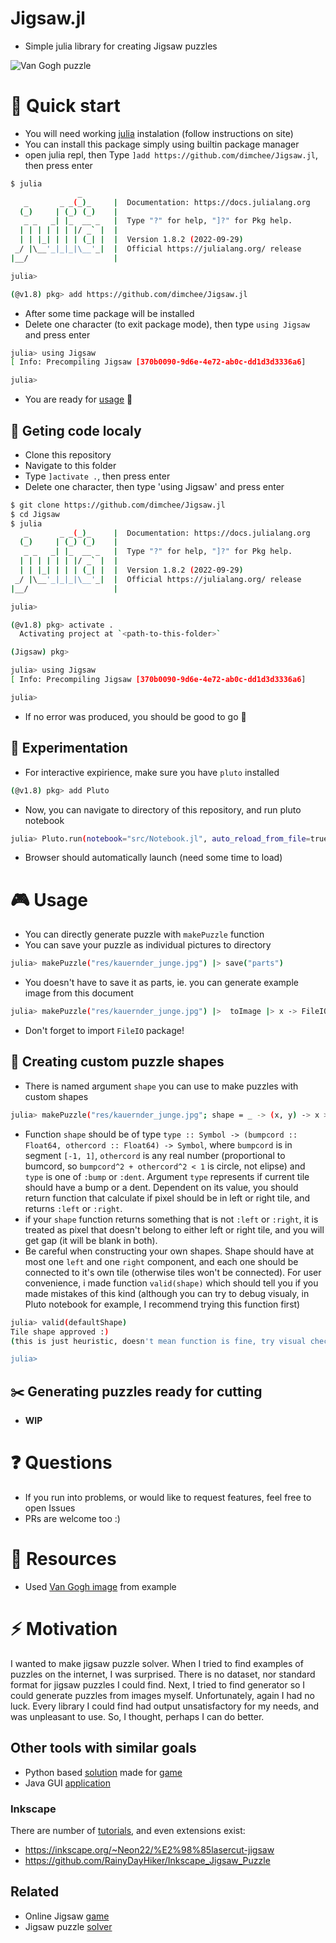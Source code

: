 # Jigsaw.jl

- Simple julia library for creating Jigsaw puzzles

![Van Gogh puzzle](res/puzzle.png)

# :bullettrain_side: Quick start 

- You will need working [julia](https://julialang.org/) instalation (follow instructions on site)
- You can install this package simply using builtin package manager
- open julia repl, then Type `]add https://github.com/dimchee/Jigsaw.jl`, then press enter
```sh
$ julia
               _
   _       _ _(_)_     |  Documentation: https://docs.julialang.org
  (_)     | (_) (_)    |
   _ _   _| |_  __ _   |  Type "?" for help, "]?" for Pkg help.
  | | | | | | |/ _` |  |
  | | |_| | | | (_| |  |  Version 1.8.2 (2022-09-29)
 _/ |\__'_|_|_|\__'_|  |  Official https://julialang.org/ release
|__/                   |

julia>

(@v1.8) pkg> add https://github.com/dimchee/Jigsaw.jl
```
- After some time package will be installed
- Delete one character (to exit package mode), then type `using Jigsaw` and press enter
```sh
julia> using Jigsaw
[ Info: Precompiling Jigsaw [370b0090-9d6e-4e72-ab0c-dd1d3d3336a6]

julia>
```
- You are ready for [usage](#video_game-usage) :tada:

## :house_with_garden: Geting code localy

- Clone this repository
- Navigate to this folder
- Type `]activate .`, then press enter
- Delete one character, then type 'using Jigsaw' and press enter
```sh
$ git clone https://github.com/dimchee/Jigsaw.jl
$ cd Jigsaw
$ julia
   _       _ _(_)_     |  Documentation: https://docs.julialang.org
  (_)     | (_) (_)    |
   _ _   _| |_  __ _   |  Type "?" for help, "]?" for Pkg help.
  | | | | | | |/ _` |  |
  | | |_| | | | (_| |  |  Version 1.8.2 (2022-09-29)
 _/ |\__'_|_|_|\__'_|  |  Official https://julialang.org/ release
|__/                   |

julia>

(@v1.8) pkg> activate .
  Activating project at `<path-to-this-folder>`

(Jigsaw) pkg>

julia> using Jigsaw
[ Info: Precompiling Jigsaw [370b0090-9d6e-4e72-ab0c-dd1d3d3336a6]

julia>
```
- If no error was produced, you should be good to go :tada:

## :telescope: Experimentation

- For interactive expirience, make sure you have `pluto` installed
```sh
(@v1.8) pkg> add Pluto
```
- Now, you can navigate to directory of this repository, and run pluto notebook
```sh
julia> Pluto.run(notebook="src/Notebook.jl", auto_reload_from_file=true)
```
- Browser should automatically launch (need some time to load) 

# :video_game: Usage

- You can directly generate puzzle with `makePuzzle` function
- You can save your puzzle as individual pictures to directory
```sh
julia> makePuzzle("res/kauernder_junge.jpg") |> save("parts")
```
- You doesn't have to save it as parts, ie. you can generate example image from this document
```sh
julia> makePuzzle("res/kauernder_junge.jpg") |>  toImage |> x -> FileIO.save("res/puzzle.png", x)
```
- Don't forget to import `FileIO` package!

## :diamond_shape_with_a_dot_inside: Creating custom puzzle shapes
- There is named argument `shape` you can use to make puzzles with custom shapes
```sh
julia> makePuzzle("res/kauernder_junge.jpg"; shape = _ -> (x, y) -> x > 0) |> save("parts")
```
- Function `shape` should be of type `type :: Symbol -> (bumpcord :: Float64, othercord :: Float64) -> Symbol`,
where `bumpcord` is in segment `[-1, 1]`, `othercord` is any real number
(proportional to bumcord, so `bumpcord^2 + othercord^2 < 1` is circle, not elipse)
and `type` is one of `:bump` or `:dent`. 
Argument `type` represents if current tile should have a bump or a dent.
Dependent on its value, you should return function that calculate if pixel should be in left or right tile,
and returns `:left` or `:right`.
- if your `shape` function returns something that is not `:left` or `:right`, it is treated as pixel that
doesn't belong to either left or right tile, and you will get gap (it will be blank in both).
- Be careful when constructing your own shapes. Shape should have at most one `left` and one `right` component,
and each one should be connected to it's own tile (otherwise tiles won't be connected). For
user convenience, i made function `valid(shape)` which should tell you if you made mistakes of this kind
(although you can try to debug visualy, in Pluto notebook for example, I recommend trying this function first)
```sh
julia> valid(defaultShape)
Tile shape approved :)
(this is just heuristic, doesn't mean function is fine, try visual check)

julia> 
```

## :scissors: Generating puzzles ready for cutting
- **WIP**


# :question: Questions
- If you run into problems, or would like to request features, feel free to open Issues
- PRs are welcome too :)

# :hibiscus: Resources

- Used [Van Gogh image](https://free-images.com/display/van_gogh_kauernder_junge.html) from example

# :zap: Motivation

I wanted to make jigsaw puzzle solver. When I tried to find examples of puzzles on the internet,
I was surprised. There is no dataset, nor standard format for jigsaw puzzles I could find.
Next, I tried to find generator so I could generate puzzles from images myself.
Unfortunately, again I had no luck. Every library I could find had output unsatisfactory for my needs,
and was unpleasant to use. So, I thought, perhaps I can do better.


## Other tools with similar goals

- Python based [solution](https://github.com/jkenlooper/piecemaker) made for [game](http://puzzle.massive.xyz/)
- Java GUI [application](https://github.com/RoseTec/JigSPuzzle)

### Inkscape

There are number of [tutorials](https://www.youtube.com/watch?v=1lCfgRBz8t0),
and even extensions exist:
- <https://inkscape.org/~Neon22/%E2%98%85lasercut-jigsaw>
- <https://github.com/RainyDayHiker/Inkscape_Jigsaw_Puzzle>

## Related

- Online Jigsaw [game](http://www.jigzone.com/)
- Jigsaw puzzle [solver](https://github.com/bbrattoli/JigsawPuzzlePytorch)
